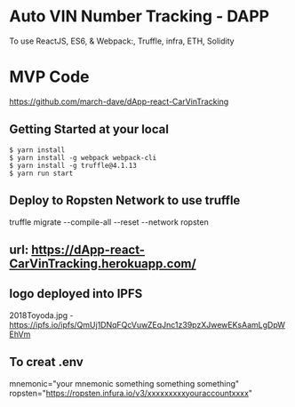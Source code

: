 
# Auto VIN Number Tracking - DAPP
To use ReactJS, ES6, & Webpack:, Truffle, infra, ETH, Solidity

# MVP Code
https://github.com/march-dave/dApp-react-CarVinTracking


## Getting Started at your local
```
$ yarn install
$ yarn install -g webpack webpack-cli
$ yarn install -g truffle@4.1.13
$ yarn run start
```

## Deploy to Ropsten Network to use truffle
truffle migrate --compile-all --reset --network ropsten

## url: https://dApp-react-CarVinTracking.herokuapp.com/


## logo deployed into IPFS
2018Toyoda.jpg - https://ipfs.io/ipfs/QmUj1DNqFQcVuwZEqJnc1z39pzXJwewEKsAamLgDpWEhVm


## To creat .env
mnemonic="your mnemonic something something something"
ropsten="https://ropsten.infura.io/v3/xxxxxxxxxyouraccountxxxx"

